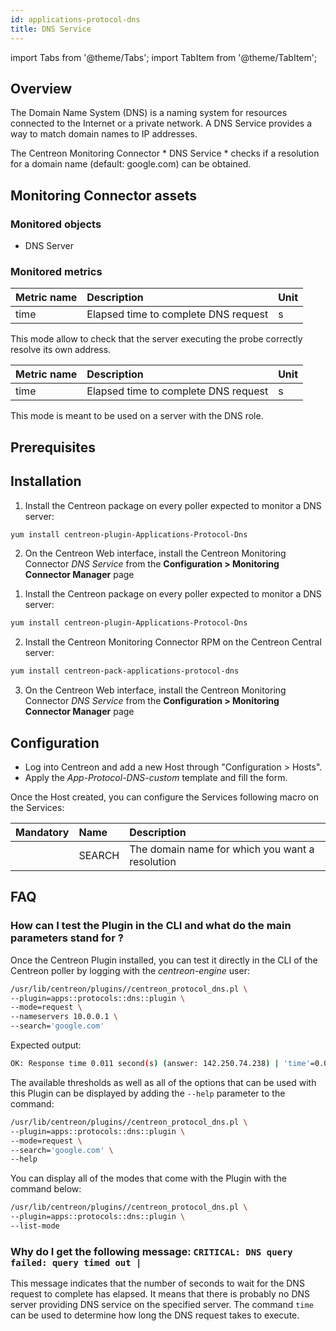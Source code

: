```yaml
---
id: applications-protocol-dns
title: DNS Service
---
```

import Tabs from '@theme/Tabs';
import TabItem from '@theme/TabItem';

## Overview

The Domain Name System (DNS) is a naming system for resources connected to the Internet or a private network. A DNS Service provides a way to match domain names to IP addresses.

The Centreon Monitoring Connector * DNS Service * checks if a resolution for a domain name (default: google.com) can be obtained.

## Monitoring Connector assets

### Monitored objects

* DNS Server

### Monitored metrics

<Tabs groupId="sync">
<TabItem value="DNS-Request-1" label="DNS-Request">

| Metric name                 | Description                                | Unit |
| :-------------------------- | :----------------------------------------- | :--- |
| time                        | Elapsed time to complete DNS request       |  s   |

This mode allow to check that the server executing the probe correctly resolve its own address.

</TabItem>
<TabItem value="DNS-Request-2" label="DNS-Request">

| Metric name                 | Description                                | Unit |
| :-------------------------- | :----------------------------------------- | :--- |
| time                        | Elapsed time to complete DNS request       |  s   |

This mode is meant to be used on a server with the DNS role. 

</TabItem>
</Tabs>

## Prerequisites

## Installation

<Tabs groupId="sync">
<TabItem value="Online License" label="Online License">

1. Install the Centreon package on every poller expected to monitor a DNS server:

```bash
yum install centreon-plugin-Applications-Protocol-Dns
```

2. On the Centreon Web interface, install the Centreon Monitoring Connector *DNS Service* from the **Configuration > Monitoring Connector Manager** page

</TabItem>
<TabItem value="Offline License" label="Offline License">

1. Install the Centreon package on every poller expected to monitor a DNS server:

```bash
yum install centreon-plugin-Applications-Protocol-Dns
```

2. Install the Centreon Monitoring Connector RPM on the Centreon Central server:

```bash
yum install centreon-pack-applications-protocol-dns
```

3. On the Centreon Web interface, install the Centreon Monitoring Connector *DNS Service* from the **Configuration > Monitoring Connector Manager** page

</TabItem>
</Tabs>

## Configuration

* Log into Centreon and add a new Host through "Configuration > Hosts".
* Apply the *App-Protocol-DNS-custom* template and fill the form.  

Once the Host created, you can configure the Services following macro on the Services:

| Mandatory | Name           | Description                                      |
| :-------- | :------------- | :----------------------------------------------- |
|           | SEARCH         | The domain name for which you want a resolution  |

## FAQ
### How can I test the Plugin in the CLI and what do the main parameters stand for ?

Once the Centreon Plugin installed, you can test it directly in the CLI of the
Centreon poller by logging with the *centreon-engine* user:

```bash
/usr/lib/centreon/plugins//centreon_protocol_dns.pl \
--plugin=apps::protocols::dns::plugin \
--mode=request \
--nameservers 10.0.0.1 \
--search='google.com' 
```

Expected output:

```bash
OK: Response time 0.011 second(s) (answer: 142.250.74.238) | 'time'=0.011s;;;;
```

The available thresholds as well as all of the options that can be used with
this Plugin can be displayed by adding the ```--help``` parameter to the 
command:

```bash
/usr/lib/centreon/plugins//centreon_protocol_dns.pl \
--plugin=apps::protocols::dns::plugin \
--mode=request \
--search='google.com' \
--help
```

You can display all of the modes that come with the Plugin with the command
below:
 ```bash
/usr/lib/centreon/plugins//centreon_protocol_dns.pl \
--plugin=apps::protocols::dns::plugin \
--list-mode
```

### Why do I get the following message: ```CRITICAL: DNS query failed: query timed out |```

This message indicates that the number of seconds to wait for the DNS request to complete has elapsed.
It means that there is probably no DNS server providing DNS service on the specified server.
The command ```time``` can be used to determine how long the DNS request takes to execute.
